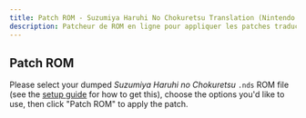 ```yaml
---
title: Patch ROM - Suzumiya Haruhi No Chokuretsu Translation (Nintendo DS)
description: Patcheur de ROM en ligne pour appliquer les patches traduction de "Suzumiya Haruhi no Chokuretsu" (The Series of Haruhi Suzumiya)
---
```


## Patch ROM

Please select your dumped _Suzumiya Haruhi no Chokuretsu_ `.nds` ROM file (see the [setup guide](/chokuretsu/guide) for how to get this), choose the options you'd like to use, then click "Patch ROM" to apply the patch.